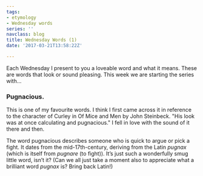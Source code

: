 ```yaml
---
tags:
- etymology
- Wednesday words
series: ''
navclass: blog
title: Wednesday Words (1)
date: '2017-03-21T13:58:22Z'

---
```



Each Wednesday I present to you a loveable word and what it means. These are words that look or sound pleasing. This week we are starting the series with...

### **Pugnacious.**

This is one of my favourite words. I think I first came across it in reference to the character of Curley in Of Mice and Men by John Steinbeck. "His look was at once calculating and pugnacious." I fell in love with the sound of it there and then.<!--more-->



The word pugnacious describes someone who is quick to argue or pick a fight. It dates from the mid-17th-century, deriving from the Latin *pugnax* (which is itself from *pugnare* (to fight)). It’s just such a wonderfully smug little word, isn’t it? (Can we all just take a moment also to appreciate what a brilliant word *pugnax* is? Bring back Latin!)